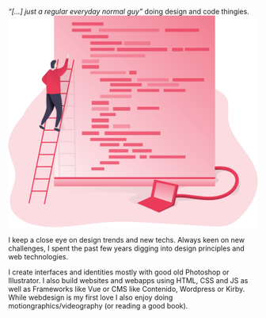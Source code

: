 _“[…] just a regular everyday normal guy”_ doing design and code thingies. ![Code Development](/images/code_development.svg)

I keep a close eye on design trends and new techs. Always keen on new challenges, I spent the past few years digging into design principles and web technologies.

I create interfaces and identities mostly with good old Photoshop or Illustrator. I also build websites and webapps using HTML, CSS and JS as well as Frameworks like Vue or CMS like Contenido, Wordpress or Kirby. While webdesign is my first love I also enjoy doing motiongraphics/videography (or reading a good book).

